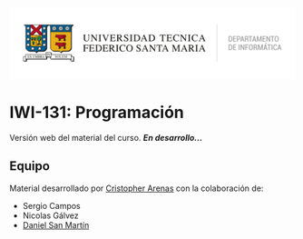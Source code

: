 ![DI-UTFSM](./images/di-utfsm.png "DI-UTFSM")

# IWI-131: Programación

Versión web del material del curso. ***En desarrollo...***

## Equipo
Material desarrollado por [Cristopher Arenas](https://github.com/cristopherarenas) con la colaboración de:

* Sergio Campos
* Nicolas Gálvez
* [Daniel San Martín](https://github.com/dsanmartin)